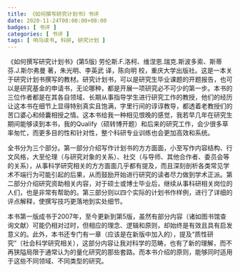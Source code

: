 ```yaml
---
title: 《如何撰写研究计划书》书评
date: 2020-11-24T08:00:00+08:00
badges: [ 书评 ]
categories: [ 书评 ]
tags: [ 响马读书, 科研, 研究计划 ]
---
```


《如何撰写研究计划书》(第5版) 劳伦斯.F.洛柯、维涅恩.瑞克.斯波多索、斯蒂芬.J.斯尔弗曼 著，朱光明、李英武 译，陈向明 校，重庆大学出版社。这是一本关于研究计划书撰写的教材。研究计划书，可以是研究生毕业课题的开题报告，也可以是研究基金的申请书，无论哪种，都是开展一项研究必不可少的第一步。本书的三位作者都是在其各自领域、长期从事指导学生进行研究工作的教授，他们的经历让这本书在细节上显得特别真实且饱满，字里行间的谆谆教导，都透着老教授们的苦口婆心和倾囊相授之情。这本书给我一种相见恨晚的感觉，我若早几年在研究生期间能够读到本书，我的Qualify（硕转博开题）和后来的研究工作，会少很多草率匆忙，而更多目的性和针对性，整个科研专业训练也会更加高效和系统。

全书分为三个部分。第一部分介绍写作计划书的方方面面，小至写作内容结构、行文风格，大至伦理（与研究对象的关系）、社交（与导师、其他合作者、委员会等的关系），从事科学研究相关的方方面面几乎都有提及，而且深刻剖析各类常见学术不端行为可能引起的后果，从而鼓励开始进行研究的读者尽力做到学术正派。第二部分介绍研究资助相关内容，对于硕士或博士毕业后，继续从事科研相关岗位的人们，也是非常有帮助的。第三部分则以四个实际的计划书作样例，进行了详细的评点解释，使撰写技巧更落地到实处细节。

本书第一版成书于2007年，至今更新到第5版，虽然有部分内容（诸如图书馆查询文献）可能仍相对过时，但相应的理念、逻辑和原则，却始终是有效且具有启发意义的。此外，本书还专门有一章（应该是在新版中加入的），提及“质性研究”（社会科学研究相关），这部分内容让我对科学的范畴，也有了新的理解，而不再狭隘局限于通常认为的量化研究的那些套路。而本书介绍的原则，能够同时适用于这些不同领域、不同类型的研究。
